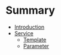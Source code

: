 # Summary

* [Introduction](README.md)
* [Service](service.md)
    * [Template](template.md)
    * [Parameter](parameter.md)

